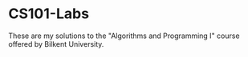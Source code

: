 # CS101-Labs
These are my solutions to the "Algorithms and Programming I" course offered by Bilkent University.
